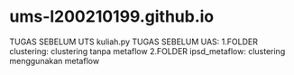# ums-l200210199.github.io
TUGAS SEBELUM UTS
kuliah.py
TUGAS SEBELUM UAS:
1.FOLDER clustering: clustering tanpa metaflow
2.FOLDER ipsd_metaflow: clustering menggunakan metaflow
